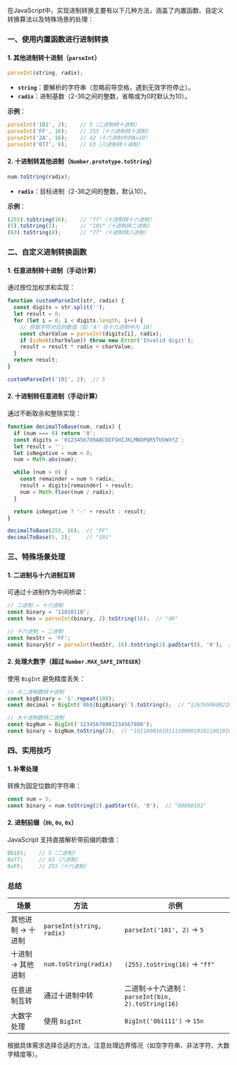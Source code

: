 在JavaScript中，实现进制转换主要有以下几种方法，涵盖了内置函数、自定义转换算法以及特殊场景的处理：


### 一、使用内置函数进行进制转换
#### 1. 其他进制转十进制（`parseInt`）
```javascript
parseInt(string, radix);
```
- **`string`**：要解析的字符串（忽略前导空格，遇到无效字符停止）。
- **`radix`**：进制基数（2-36之间的整数，省略或为0时默认为10）。

**示例**：
```javascript
parseInt('101', 2);    // 5（二进制转十进制）
parseInt('FF', 16);    // 255（十六进制转十进制）
parseInt('2A', 16);    // 42（十六进制中的A=10）
parseInt('077', 8);    // 63（八进制转十进制）
```

#### 2. 十进制转其他进制（`Number.prototype.toString`）
```javascript
num.toString(radix);
```
- **`radix`**：目标进制（2-36之间的整数，默认10）。

**示例**：
```javascript
(255).toString(16);    // "ff"（十进制转十六进制）
(5).toString(2);       // "101"（十进制转二进制）
(63).toString(8);      // "77"（十进制转八进制）
```


### 二、自定义进制转换函数
#### 1. 任意进制转十进制（手动计算）
通过按位加权求和实现：
```javascript
function customParseInt(str, radix) {
  const digits = str.split('');
  let result = 0;
  for (let i = 0; i < digits.length; i++) {
    // 获取字符对应的数值（如 'A' 在十六进制中为 10）
    const charValue = parseInt(digits[i], radix);
    if (isNaN(charValue)) throw new Error('Invalid digit');
    result = result * radix + charValue;
  }
  return result;
}

customParseInt('101', 2);  // 5
```

#### 2. 十进制转任意进制（手动计算）
通过不断取余和整除实现：
```javascript
function decimalToBase(num, radix) {
  if (num === 0) return '0';
  const digits = '0123456789ABCDEFGHIJKLMNOPQRSTUVWXYZ';
  let result = '';
  let isNegative = num < 0;
  num = Math.abs(num);

  while (num > 0) {
    const remainder = num % radix;
    result = digits[remainder] + result;
    num = Math.floor(num / radix);
  }

  return isNegative ? '-' + result : result;
}

decimalToBase(255, 16);  // "FF"
decimalToBase(5, 2);     // "101"
```


### 三、特殊场景处理
#### 1. 二进制与十六进制互转
可通过十进制作为中间桥梁：
```javascript
// 二进制 → 十六进制
const binary = '11010110';
const hex = parseInt(binary, 2).toString(16);  // "d6"

// 十六进制 → 二进制
const hexStr = 'FF';
const binaryStr = parseInt(hexStr, 16).toString(2).padStart(8, '0');  // "11111111"
```

#### 2. 处理大数字（超过 `Number.MAX_SAFE_INTEGER`）
使用 `BigInt` 避免精度丢失：
```javascript
// 大二进制数转十进制
const bigBinary = '1'.repeat(100);
const decimal = BigInt(`0b${bigBinary}`).toString();  // "1267650600228229401496703205375"

// 大十进制数转二进制
const bigNum = BigInt('12345678901234567890');
const binary = bigNum.toString(2);  // "10110001010111100001010110010101010001011010101010"
```


### 四、实用技巧
#### 1. 补零处理
转换为固定位数的字符串：
```javascript
const num = 5;
const binary = num.toString(2).padStart(8, '0');  // "00000101"
```

#### 2. 进制前缀（`0b`, `0o`, `0x`）
JavaScript 支持直接解析带前缀的数值：
```javascript
0b101;    // 5（二进制）
0o77;     // 63（八进制）
0xFF;     // 255（十六进制）
```


### 总结
| 场景                | 方法                          | 示例                          |
|---------------------|-------------------------------|-------------------------------|
| 其他进制 → 十进制   | `parseInt(string, radix)`     | `parseInt('101', 2)` → `5`    |
| 十进制 → 其他进制   | `num.toString(radix)`         | `(255).toString(16)` → `"ff"` |
| 任意进制互转        | 通过十进制中转                | 二进制→十六进制：`parseInt(bin, 2).toString(16)` |
| 大数字处理          | 使用 `BigInt`                 | `BigInt('0b1111')` → `15n`   |

根据具体需求选择合适的方法，注意处理边界情况（如空字符串、非法字符、大数字精度等）。
